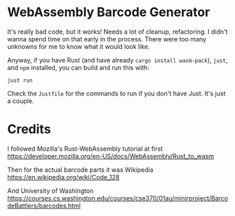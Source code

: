 # WebAssembly Barcode Generator

It's really bad code, but it works! Needs a lot of cleanup, refactoring. I didn't wanna spend time on that early in
the process. There were too many unknowns for me to know what it would look like. 

Anyway, if you have Rust (and have already `cargo install wasm-pack`), `just`, and `npm` installed, you can build and
run this with: 

```
just run
```

Check the `Justfile` for the commands to run if you don't have Just. It's just a couple. 

# Credits

I followed Mozilla's Rust-WebAssembly tutorial at first
https://developer.mozilla.org/en-US/docs/WebAssembly/Rust_to_wasm

Then for the actual barcode parts it was Wikipedia 
https://en.wikipedia.org/wiki/Code_128

And University of Washington 
https://courses.cs.washington.edu/courses/cse370/01au/minirproject/BarcodeBattlers/barcodes.html